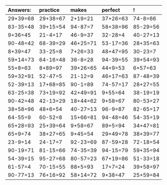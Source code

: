 | Answers: | practice | makes | perfect | ! |
| :--- | :--- | :--- | :--- | :--- |
| 29+39=68 | 29+38=67 | 2+19=21 | 37+26=63 | 74-8=66 | 
| 83-35=48 | 39+15=54 | 94-87=7 | 58+38=96 | 85-29=56 | 
| 9+36=45 | 21-4=17 | 46-9=37 | 32-28=4 | 40-27=13 | 
| 90-48=42 | 68-39=29 | 46+25=71 | 53-17=36 | 28+35=63 | 
| 8+39=47 | 33-25=8 | 7+26=33 | 48+47=95 | 30-23=7 | 
| 59+14=73 | 64-16=48 | 36-8=28 | 94-39=55 | 39+54=93 | 
| 55+8=63 | 8+89=97 | 39+26=65 | 44+9=53 | 6+57=63 | 
| 59+32=91 | 52-47=5 | 21-12=9 | 46+17=63 | 87-48=39 | 
| 52-39=13 | 17+68=85 | 90-1=89 | 74-57=17 | 28+27=55 | 
| 63-25=38 | 73+19=92 | 42+49=91 | 9+55=64 | 38-19=19 | 
| 90-42=48 | 42-13=29 | 18+44=62 | 9+58=67 | 80-53=27 | 
| 38+58=96 | 48+6=54 | 40-27=13 | 96-9=87 | 82-65=17 | 
| 64-55=9 | 60-52=8 | 15+66=81 | 94-48=46 | 54-35=19 | 
| 65+28=93 | 25+39=64 | 9+58=67 | 89+5=94 | 34+47=81 | 
| 65+9=74 | 38+27=65 | 9+45=54 | 29+49=78 | 38+39=77 | 
| 23-9=14 | 24-17=7 | 92-23=69 | 87-59=28 | 72-18=54 | 
| 90-19=71 | 81-15=66 | 74-35=39 | 94-15=79 | 59+35=94 | 
| 54-39=15 | 95-27=68 | 80-57=23 | 67+19=86 | 51-33=18 | 
| 61-57=4 | 70-15=55 | 88+5=93 | 17+7=24 | 39+58=97 | 
| 90-77=13 | 76+16=92 | 58+14=72 | 9+38=47 | 25+59=84 | 
